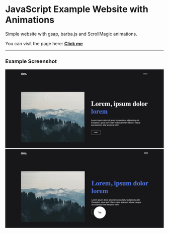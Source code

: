 # JavaScript Example Website with Animations

Simple website with gsap, barba.js and ScrollMagic animations.

You can visit the page here: [**Click me**](https://slawoe.github.io/js_animatedWebsiteExample/)

---

### Example Screenshot

![Screenshot](./screenshots/screenshot.png)
![Screenshot2](./screenshots/screenshot2.png)
